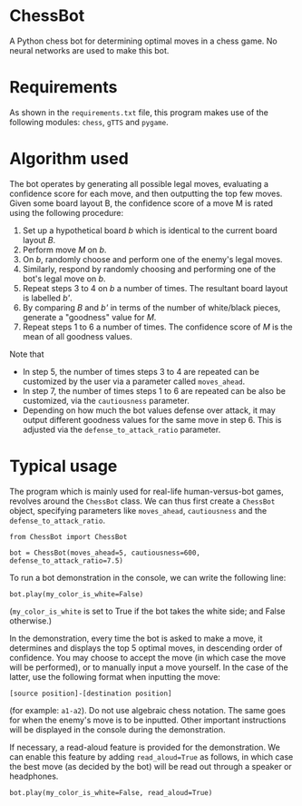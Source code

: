 # ChessBot
A Python chess bot for determining optimal moves in a chess game. No neural networks are used to make this bot.


# Requirements

As shown in the ```requirements.txt``` file, this program makes use of the following modules: ```chess```, ```gTTS``` and ```pygame```.


# Algorithm used

The bot operates by generating all possible legal moves, evaluating a confidence score for each move, and then outputting the top few moves. Given some board layout B, the confidence score of a move M is rated using the following procedure:

1. Set up a hypothetical board _b_ which is identical to the current board layout _B_.
2. Perform move _M_ on _b_.
3. On _b_, randomly choose and perform one of the enemy's legal moves.
4. Similarly, respond by randomly choosing and performing one of the bot's legal move on _b_.
5. Repeat steps 3 to 4 on _b_ a number of times. The resultant board layout is labelled _b'_.
6. By comparing _B_ and _b'_ in terms of the number of white/black pieces, generate a "goodness" value for _M_.
7. Repeat steps 1 to 6 a number of times. The confidence score of _M_ is the mean of all goodness values.

Note that
- In step 5, the number of times steps 3 to 4 are repeated can be customized by the user via a parameter called ```moves_ahead```.
- In step 7, the number of times steps 1 to 6 are repeated can be also be customized, via the ```cautiousness``` parameter.
- Depending on how much the bot values defense over attack, it may output different goodness values for the same move in step 6. This is adjusted via the ```defense_to_attack_ratio``` parameter.


# Typical usage

The program which is mainly used for real-life human-versus-bot games, revolves around the ```ChessBot``` class. We can thus first create a ```ChessBot``` object, specifying parameters like ```moves_ahead```, ```cautiousness``` and the ```defense_to_attack_ratio```.

```
from ChessBot import ChessBot

bot = ChessBot(moves_ahead=5, cautiousness=600, defense_to_attack_ratio=7.5)
```

To run a bot demonstration in the console, we can write the following line:

```
bot.play(my_color_is_white=False)
```

(```my_color_is_white``` is set to True if the bot takes the white side; and False otherwise.)

In the demonstration, every time the bot is asked to make a move, it determines and displays the top 5 optimal moves, in descending order of confidence. You may choose to accept the move (in which case the move will be performed), or to manually input a move yourself. In the case of the latter, use the following format when inputting the move:

```[source position]-[destination position]```

(for example: ```a1-a2```). Do not use algebraic chess notation. The same goes for when the enemy's move is to be inputted. Other important instructions will be displayed in the console during the demonstration.

If necessary, a read-aloud feature is provided for the demonstration. We can enable this feature by adding ```read_aloud=True``` as follows, in which case the best move (as decided by the bot) will be read out through a speaker or headphones.

```
bot.play(my_color_is_white=False, read_aloud=True)
```
